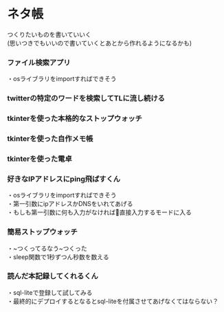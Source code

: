 # ネタ帳
つくりたいものを書いていいく  
(思いつきでもいいので書いていくとあとから作れるようになるかも)

### ファイル検索アプリ
・osライブラリをimportすればできそう  
### twitterの特定のワードを検索してTLに流し続ける

### tkinterを使った本格的なストップウォッチ

### tkinterを使った自作メモ帳

### tkinterを使った電卓

### 好きなIPアドレスにping飛ばすくん
・osライブラリをimportすればできそう  
・第一引数にipアドレスかDNSをいれてあげる  
・もしも第一引数に何も入力がなければ直接入力するモードに入る
### 簡易ストップウォッチ  
・~つくってるなう~つくった  
・sleep関数で1秒ずつん秒数を数える  
### 読んだ本記録してくれるくん
・sql-liteで登録して試してみる  
・最終的にデプロイするとなるとsql-liteを付属させてあげなくてはならない？
